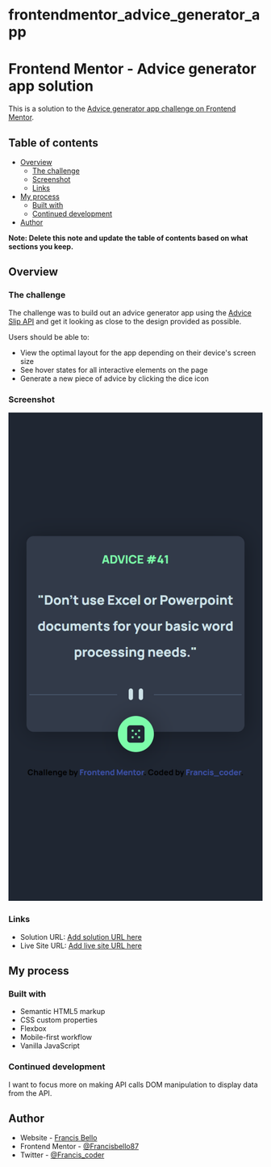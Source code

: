 # frontendmentor_advice_generator_app

# Frontend Mentor - Advice generator app solution

This is a solution to the [Advice generator app challenge on Frontend Mentor](https://www.frontendmentor.io/challenges/advice-generator-app-QdUG-13db).

## Table of contents

- [Overview](#overview)
  - [The challenge](#the-challenge)
  - [Screenshot](#screenshot)
  - [Links](#links)
- [My process](#my-process)
  - [Built with](#built-with)
  - [Continued development](#continued-development)
- [Author](#author)

**Note: Delete this note and update the table of contents based on what sections you keep.**

## Overview

### The challenge

The challenge was to build out an advice generator app using the [Advice Slip API](https://api.adviceslip.com)
and get it looking as close to the design provided as possible.

Users should be able to:

- View the optimal layout for the app depending on their device's screen size
- See hover states for all interactive elements on the page
- Generate a new piece of advice by clicking the dice icon

### Screenshot

![](/images/screenshot.png)

### Links

- Solution URL: [Add solution URL here](https://github.com/Francisbello87/advice_generator)
- Live Site URL: [Add live site URL here](https://francisbello87.github.io/advice_generator/)

## My process

### Built with

- Semantic HTML5 markup
- CSS custom properties
- Flexbox
- Mobile-first workflow
- Vanilla JavaScript

### Continued development

I want to focus more on making API calls DOM manipulation to display data from the API.

## Author

- Website - [Francis Bello](https://francisbello.netlify.app/#)
- Frontend Mentor - [@Francisbello87](https://www.frontendmentor.io/profile/Francisbello87)
- Twitter - [@Francis_coder](https://twitter.com/Francis_coder)
